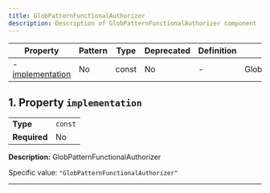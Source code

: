 ```yaml
---
title: GlobPatternFunctionalAuthorizer
description: Description of GlobPatternFunctionalAuthorizer component
---
```


| Property                             | Pattern | Type  | Deprecated | Definition | Title/Description               |
| ------------------------------------ | ------- | ----- | ---------- | ---------- | ------------------------------- |
| - [implementation](#implementation ) | No      | const | No         | -          | GlobPatternFunctionalAuthorizer |

## <a name="implementation"></a>1. Property `implementation`

|              |         |
| ------------ | ------- |
| **Type**     | `const` |
| **Required** | No      |

**Description:** GlobPatternFunctionalAuthorizer

Specific value: `"GlobPatternFunctionalAuthorizer"`

----------------------------------------------------------------------------------------------------------------------------
